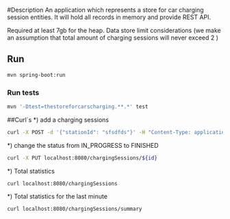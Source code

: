 #Description
An application which represents a store for car charging session entities. It will hold all records in memory and provide
REST API.  

Required at least 7gb for the heap. Data store limit considerations (we make an assumption that total amount of charging sessions will never exceed 2 )  

## Run
```bash
mvn spring-boot:run
```
### Run tests
```bash
mvn '-Dtest=thestoreforcarscharging.**.*' test
```

##Curl`s
*) add a charging sessions  
```bash
curl -X POST -d '{"stationId": "sfsdfds"}' -H "Content-Type: application/json" -i localhost:8080/chargingSessions
```  
*) change the status from IN_PROGRESS to FINISHED  
```bash
curl -X PUT localhost:8080/chargingSessions/${id}
```    
*) Total statistics
```bash
curl localhost:8080/chargingSessions
```
*) Total statistics for the last minute
```bash
curl localhost:8080/chargingSessions/summary
```